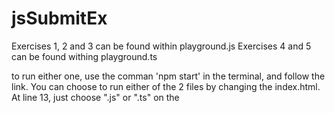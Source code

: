 # jsSubmitEx

Exercises 1, 2 and 3 can be found within playground.js
Exercises 4 and 5 can be found withing playground.ts

to run either one, use the comman 'npm start' in the terminal, and follow the link.
You can choose to run either of the 2 files by changing the index.html.
At line 13, just choose ".js" or ".ts" on the <script src= "...."></script>